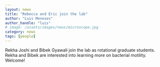 ```yaml
---
layout: news
title: "Rebecca and Eric join the lab"
author: "Luis Meneses"
author_handle: "luis"
# image: /assets/images/news/microscope.jpg
category: news
tags: [people]
---
```


Rekha Joshi and Bibek Gyawali join the lab as rotational graduate students. Rekha and Bibek are interested into learning more on bacterial motility. Welcome!
